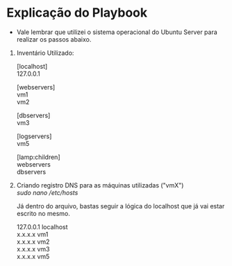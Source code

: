 # Explicação do Playbook

* Vale lembrar que utilizei o sistema operacional do Ubuntu Server para realizar os passos abaixo.

1. Inventário Utilizado:

	[localhost]\
	127.0.0.1
  
	[webservers]\
	vm1\
	vm2
  
	[dbservers]\
	vm3
  
	[logservers]\
	vm5

	[lamp:children]\
	webservers\
	dbservers

2. Criando registro DNS para as máquinas utilizadas ("vmX")\
	*sudo nano /etc/hosts*
  
	Já dentro do arquivo, bastas seguir a lógica do localhost que já vai estar escrito no mesmo.
  
	127.0.0.1 localhost\
	x.x.x.x vm1\
	x.x.x.x vm2\
	x.x.x.x vm3\
	x.x.x.x vm5
